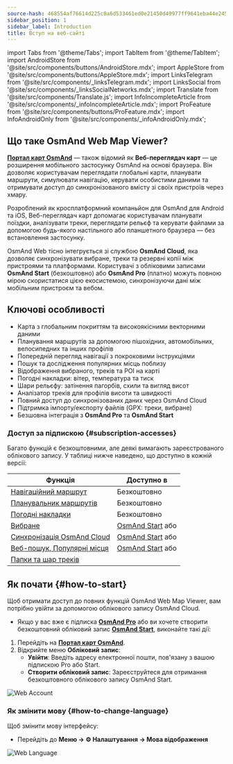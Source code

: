 ```yaml
---
source-hash: 468554af76614d225c0a6d533461ed0e21450d49977ff9641eba44e245d32a09
sidebar_position: 1
sidebar_label: Introduction
title: Вступ на веб-сайті
---
```

import Tabs from '@theme/Tabs';
import TabItem from '@theme/TabItem';
import AndroidStore from '@site/src/components/buttons/AndroidStore.mdx';
import AppleStore from '@site/src/components/buttons/AppleStore.mdx';
import LinksTelegram from '@site/src/components/_linksTelegram.mdx';
import LinksSocial from '@site/src/components/_linksSocialNetworks.mdx';
import Translate from '@site/src/components/Translate.js';
import InfoIncompleteArticle from '@site/src/components/_infoIncompleteArticle.mdx';
import ProFeature from '@site/src/components/buttons/ProFeature.mdx';
import InfoAndroidOnly from '@site/src/components/_infoAndroidOnly.mdx';


<InfoIncompleteArticle/>

## Що таке OsmAnd Web Map Viewer?

[**Портал карт OsmAnd**](https://osmand.net/map) — також відомий як **Веб-переглядач карт** — це розширення мобільного застосунку OsmAnd на основі браузера. Він дозволяє користувачам переглядати глобальні карти, планувати маршрути, симулювати навігацію, керувати особистими даними та отримувати доступ до синхронізованого вмісту зі своїх пристроїв через хмару.

Розроблений як кросплатформний компаньйон для OsmAnd для Android та iOS, Веб-переглядач карт допомагає користувачам планувати поїздки, аналізувати треки, переглядати рельєф та керувати файлами за допомогою будь-якого настільного або планшетного браузера — без встановлення застосунку.

OsmAnd Web тісно інтегрується зі службою **OsmAnd Cloud**, яка дозволяє синхронізувати вибране, треки та резервні копії між пристроями та платформами. Користувачі з обліковими записами **OsmAnd Start** (безкоштовно) або **OsmAnd Pro** (платно) можуть повною мірою скористатися цією екосистемою, синхронізуючи дані між мобільним пристроєм та вебом.



## Ключові особливості

- Карта з глобальним покриттям та високоякісними векторними даними
- Планування маршрутів за допомогою пішохідних, автомобільних, велосипедних та інших профілів
- Попередній перегляд навігації з покроковими інструкціями
- Пошук та дослідження популярних місць поблизу
- Відображення вибраного, треків та POI на карті
- Погодні накладки: вітер, температура та тиск
- Шари рельєфу: затінення пагорбів, схили та вигляд висот
- Аналізатор треків для профілів висоти та швидкості
- Повний доступ до синхронізованих даних через OsmAnd Cloud
- Підтримка імпорту/експорту файлів (GPX: треки, вибране)
- Безшовна інтеграція з **OsmAnd Pro** та **OsmAnd Start**



### Доступ за підпискою {#subscription-accesses}

Багато функцій є безкоштовними, але деякі вимагають зареєстрованого облікового запису.
У таблиці нижче наведено, що доступно в кожній версії:

| Функція | Доступно в |
|--------|--------------|
| [Навігаційний маршрут](./planner.md) | Безкоштовно |
| [Планувальник маршрутів](./planner.md) | Безкоштовно |
| [Погодні накладки](./web-map.md) | Безкоштовно |
| [Вибране](./web-map.md) | [OsmAnd Start](https://osmand.net/blog/start) або <ProFeature/> |
| [Синхронізація OsmAnd Cloud](./web-cloud.md) | [OsmAnd Start](https://osmand.net/blog/start) або <ProFeature/> |
| [Веб-пошук, Популярні місця](./web-search.md) | [OsmAnd Start](https://osmand.net/blog/start) або <ProFeature/> |
| [Папки та шар треків](./web-map.md) | <ProFeature/> |


## Як почати {#how-to-start}

Щоб отримати доступ до повних функцій OsmAnd Web Map Viewer, вам потрібно увійти за допомогою облікового запису OsmAnd Cloud.

- Якщо у вас вже є підписка [**OsmAnd Pro**](../personal/osmand-cloud.md#login) або ви хочете створити безкоштовний обліковий запис [**OsmAnd Start**](../personal/osmand-cloud.md#osmand-start), виконайте такі дії:

1. Перейдіть на [**Портал карт OsmAnd**](https://osmand.net/map).
2. Відкрийте меню **Обліковий запис**:
   - **Увійти**: Введіть адресу електронної пошти, пов'язану з вашою підпискою Pro або Start.
   - **Створити обліковий запис**: Зареєструйтеся для отримання безкоштовного облікового запису OsmAnd Start.

![Web Account](@site/static/img/web/web_account.png)



### Як змінити мову {#how-to-change-language}

Щоб змінити мову інтерфейсу:

- Перейдіть до **Меню → ⚙ Налаштування → Мова відображення**

![Web Language](@site/static/img/web/web_language.png)